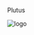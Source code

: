 Plutus 

![logo](https://user-images.githubusercontent.com/47898706/172094127-ad8136c4-f4db-4e05-8f51-1bb8a9c3a20c.png)

